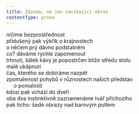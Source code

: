 ```yaml
---
title: Záznam, ne jen zanikající obraz
contentType: prose
---
```


ničíme bezprostřednost  
přidušený pak výkřik o krajnostech  
o něčem prý dávno podstatném  
co? dáváme rychle zapomenout  
trhnutí, šálek kávy je popostrčen blíže středu stolu  
malé ukápnutí  
čas, kterého se dobíráme nazpět  
zpomalenost pohybů v různostech našich představ  
     o pomalosti  
kdosi pak vchází do dveří  
oba dva instinktivně zaznamenáme tvář příchozího  
pak ticho: šedé obrazy nad barovým pultem
